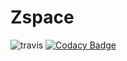 # Zspace
![travis](https://travis-ci.org/theermn/Zspace.svg?branch=master)
[![Codacy Badge](https://api.codacy.com/project/badge/Grade/aa9647662a54410a84478fd5e60dd969)](https://www.codacy.com/app/theermn/Zspace?utm_source=github.com&amp;utm_medium=referral&amp;utm_content=theermn/Zspace&amp;utm_campaign=Badge_Grade)
